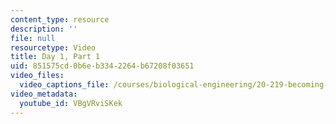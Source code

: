 ```yaml
---
content_type: resource
description: ''
file: null
resourcetype: Video
title: Day 1, Part 1
uid: 851575cd-0b6e-b334-2264-b67208f03651
video_files:
  video_captions_file: /courses/biological-engineering/20-219-becoming-the-next-bill-nye-writing-and-hosting-the-educational-show-january-iap-2015/day-1-identity-and-genre/day-1-part-1/VBgVRviSKek.vtt
video_metadata:
  youtube_id: VBgVRviSKek
---
```

